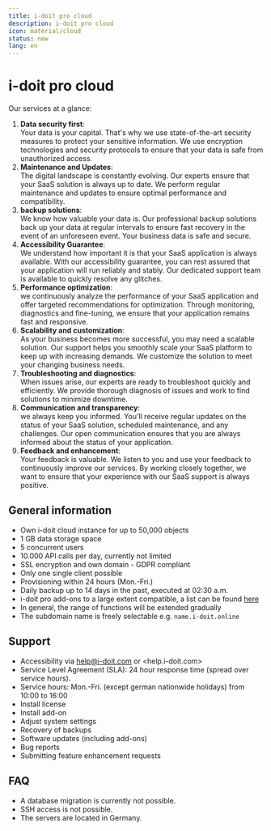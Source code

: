 ```yaml
---
title: i-doit pro cloud
description: i-doit pro cloud
icon: material/cloud
status: new
lang: en
---
```


# i-doit pro cloud

Our services at a glance:

1. **Data security first**:<br> Your data is your capital. That's why we use state-of-the-art security measures to protect your sensitive information. We use encryption technologies and security protocols to ensure that your data is safe from unauthorized access.
2. **Maintenance and Updates**:<br> The digital landscape is constantly evolving. Our experts ensure that your SaaS solution is always up to date. We perform regular maintenance and updates to ensure optimal performance and compatibility.
3. **backup solutions**:<br> We know how valuable your data is. Our professional backup solutions back up your data at regular intervals to ensure fast recovery in the event of an unforeseen event. Your business data is safe and secure.
4. **Accessibility Guarantee**:<br> We understand how important it is that your SaaS application is always available. With our accessibility guarantee, you can rest assured that your application will run reliably and stably. Our dedicated support team is available to quickly resolve any glitches.
5. **Performance optimization**:<br> we continuously analyze the performance of your SaaS application and offer targeted recommendations for optimization. Through monitoring, diagnostics and fine-tuning, we ensure that your application remains fast and responsive.
6. **Scalability and customization**:<br> As your business becomes more successful, you may need a scalable solution. Our support helps you smoothly scale your SaaS platform to keep up with increasing demands. We customize the solution to meet your changing business needs.
7. **Troubleshooting and diagnostics**:<br> When issues arise, our experts are ready to troubleshoot quickly and efficiently. We provide thorough diagnosis of issues and work to find solutions to minimize downtime.
8. **Communication and transparency**:<br> we always keep you informed. You'll receive regular updates on the status of your SaaS solution, scheduled maintenance, and any challenges. Our open communication ensures that you are always informed about the status of your application.
9. **Feedback and enhancement**:<br> Your feedback is valuable. We listen to you and use your feedback to continuously improve our services. By working closely together, we want to ensure that your experience with our SaaS support is always positive.

## General information

-   Own i-doit cloud instance for up to 50,000 objects
-   1 GB data storage space
-   5 concurrent users
-   10.000 API calls per day, currently not limited
-   SSL encryption and own domain - GDPR compliant
-   Only one single client possible
-   Provisioning within 24 hours (Mon.-Fri.)
-   Daily backup up to 14 days in the past, executed at 02:30 a.m.
-   i-doit pro add-ons to a large extent compatible, a list can be found [here](https://www.i-doit.com/en/i-doit/add-ons/)
-   In general, the range of functions will be extended gradually
-   The subdomain name is freely selectable e.g. `name.i-doit.online`

## Support

-   Accessibility via <help@i-doit.com> or <help.i-doit.com>
-   Service Level Agreement (SLA): 24 hour response time (spread over service hours).
-   Service hours: Mon.-Fri. (except german nationwide holidays) from 10:00 to 16:00
-   Install license
-   Install add-on
-   Adjust system settings
-   Recovery of backups
-   Software updates (including add-ons)
-   Bug reports
-   Submitting feature enhancement requests
<!--
## Hotfixes

## PHP Version

## i-doit Update

## Migration to i-doit cloud
-->
## FAQ

-   A database migration is currently not possible.
-   SSH access is not possible.
-   The servers are located in Germany.
